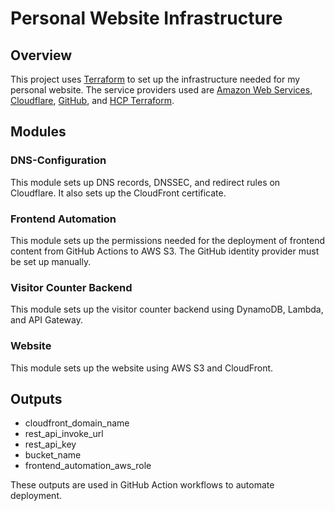 # Personal Website Infrastructure

## Overview

This project uses [Terraform](https://www.terraform.io/) to set up the infrastructure needed for my personal website.  The service providers used are [Amazon Web Services](https://aws.amazon.com/), [Cloudflare](https://www.cloudflare.com/), [GitHub](https://github.com/), and [HCP Terraform](https://app.terraform.io/).

## Modules

### DNS-Configuration

This module sets up DNS records, DNSSEC, and redirect rules on Cloudflare. It also sets up the CloudFront certificate.

### Frontend Automation

This module sets up the permissions needed for the deployment of frontend content from GitHub Actions to AWS S3. The GitHub identity provider must be set up manually.

### Visitor Counter Backend

This module sets up the visitor counter backend using DynamoDB, Lambda, and API Gateway.

### Website

This module sets up the website using AWS S3 and CloudFront.

## Outputs

- cloudfront_domain_name
- rest_api_invoke_url
- rest_api_key
- bucket_name
- frontend_automation_aws_role

These outputs are used in GitHub Action workflows to automate deployment.